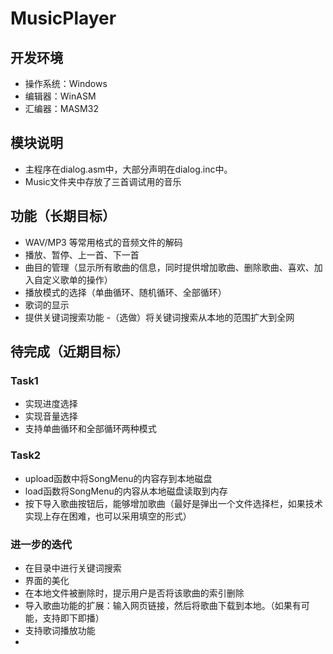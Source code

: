 # MusicPlayer

## 开发环境
- 操作系统：Windows
- 编辑器：WinASM
- 汇编器：MASM32

## 模块说明
- 主程序在dialog.asm中，大部分声明在dialog.inc中。
- Music文件夹中存放了三首调试用的音乐 

## 功能（长期目标）

- WAV/MP3 等常用格式的音频文件的解码
- 播放、暂停、上一首、下一首
- 曲目的管理（显示所有歌曲的信息，同时提供增加歌曲、删除歌曲、喜欢、加入自定义歌单的操作）
- 播放模式的选择（单曲循环、随机循环、全部循环）
- 歌词的显示
- 提供关键词搜索功能
-（选做）将关键词搜索从本地的范围扩大到全网

## 待完成（近期目标）
### Task1
- 实现进度选择
- 实现音量选择
- 支持单曲循环和全部循环两种模式

### Task2
- upload函数中将SongMenu的内容存到本地磁盘
- load函数将SongMenu的内容从本地磁盘读取到内存
- 按下导入歌曲按钮后，能够增加歌曲（最好是弹出一个文件选择栏，如果技术实现上存在困难，也可以采用填空的形式）

### 进一步的迭代
- 在目录中进行关键词搜索
- 界面的美化
- 在本地文件被删除时，提示用户是否将该歌曲的索引删除
- 导入歌曲功能的扩展：输入网页链接，然后将歌曲下载到本地。（如果有可能，支持即下即播）
- 支持歌词播放功能
- 
